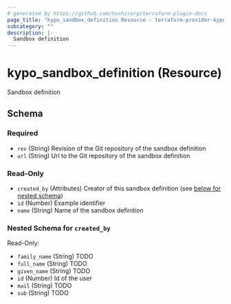 ```yaml
---
# generated by https://github.com/hashicorp/terraform-plugin-docs
page_title: "kypo_sandbox_definition Resource - terraform-provider-kypo"
subcategory: ""
description: |-
  Sandbox definition
---
```


# kypo_sandbox_definition (Resource)

Sandbox definition



<!-- schema generated by tfplugindocs -->
## Schema

### Required

- `rev` (String) Revision of the Git repository of the sandbox definition
- `url` (String) Url to the Git repository of the sandbox definition

### Read-Only

- `created_by` (Attributes) Creator of this sandbox definition (see [below for nested schema](#nestedatt--created_by))
- `id` (Number) Example identifier
- `name` (String) Name of the sandbox definition

<a id="nestedatt--created_by"></a>
### Nested Schema for `created_by`

Read-Only:

- `family_name` (String) TODO
- `full_name` (String) TODO
- `given_name` (String) TODO
- `id` (Number) Id of the user
- `mail` (String) TODO
- `sub` (String) TODO


